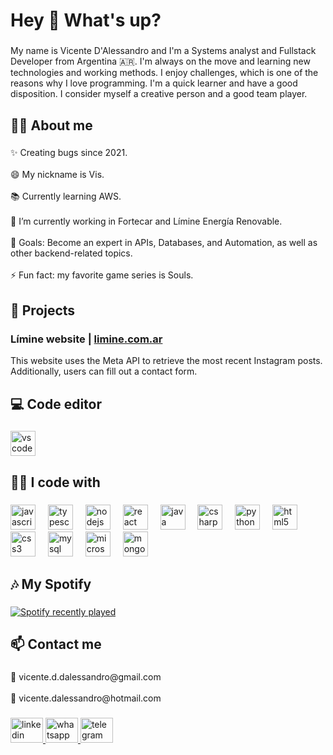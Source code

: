 <h1 align="left">Hey 👋 What's up?</h1>

###

<p align="left">My name is Vicente D'Alessandro and I'm a Systems analyst and Fullstack Developer from Argentina 🇦🇷. I'm always on the move and learning new technologies and working methods. I enjoy challenges, which is one of the reasons why I love programming. I'm a quick learner and have a good disposition. I consider myself a creative person and a good team player.</p>

###

<h2 align="left">🙋‍♂️ About me</h2>

###

<p align="left">✨ Creating bugs since 2021.<br><br>😄 My nickname is Vis.<br><br>📚 Currently learning AWS.<br><br>🔭 I’m currently working in Fortecar and Límine Energía Renovable.<br><br>🎯 Goals: Become an expert in APIs, Databases, and Automation, as well as other backend-related topics.<br><br>⚡ Fun fact: my favorite game series is Souls.</p>

###

<h2 align="left">📁​ Projects</h2>

###

<div align="left">
  <div>
    <h3>Límine website | 
      <a href="https://limine.com.ar/" target="_blank" rel="noreferrer">
        limine.com.ar
      </a>
    </h3>
    <p>This website uses the Meta API to retrieve the most recent Instagram posts. Additionally, users can fill out a contact form.</p>
  </div>
  
</div>

###

<h2 align="left">💻 Code editor</h2>

###

<div align="left">
  <img src="https://cdn.jsdelivr.net/gh/devicons/devicon/icons/vscode/vscode-original.svg" height="40" alt="vscode logo"  />
</div>

###

<h2 align="left">👨‍💻 I code with</h2>

###

<div align="left">
  <img src="https://cdn.jsdelivr.net/gh/devicons/devicon/icons/javascript/javascript-original.svg" height="40" alt="javascript logo"  />
  <img width="12" />
  <img src="https://cdn.jsdelivr.net/gh/devicons/devicon/icons/typescript/typescript-original.svg" height="40" alt="typescript logo"  />
  <img width="12" />
  <img src="https://cdn.simpleicons.org/nodedotjs/339933" height="40" alt="nodejs logo"  />
  <img width="12" />
  <img src="https://cdn.jsdelivr.net/gh/devicons/devicon/icons/react/react-original.svg" height="40" alt="react logo"  />
  <img width="12" />
  <img src="https://cdn.jsdelivr.net/gh/devicons/devicon/icons/java/java-original.svg" height="40" alt="java logo"  />
  <img width="12" />
  <img src="https://cdn.jsdelivr.net/gh/devicons/devicon/icons/csharp/csharp-original.svg" height="40" alt="csharp logo"  />
  <img width="12" />
  <img src="https://cdn.jsdelivr.net/gh/devicons/devicon/icons/python/python-original.svg" height="40" alt="python logo"  />
  <img width="12" />
  <img src="https://cdn.jsdelivr.net/gh/devicons/devicon/icons/html5/html5-original.svg" height="40" alt="html5 logo"  />
  <img width="12" />
  <img src="https://cdn.jsdelivr.net/gh/devicons/devicon/icons/css3/css3-original.svg" height="40" alt="css3 logo"  />
  <img width="12" />
  <img src="https://cdn.jsdelivr.net/gh/devicons/devicon/icons/mysql/mysql-original.svg" height="40" alt="mysql logo"  />
  <img width="12" />
  <img src="https://cdn.jsdelivr.net/gh/devicons/devicon/icons/microsoftsqlserver/microsoftsqlserver-plain.svg" height="40" alt="microsoftsqlserver logo"  />
  <img width="12" />
  <img src="https://skillicons.dev/icons?i=mongodb" height="40" alt="mongodb logo"  />
</div>

###

<h2 align="left">🎶 My Spotify</h2>

###

<div align="left">
  <a href="https://open.spotify.com/user/d4maz39lule471mqow3nk9yu8">
    <img src="https://spotify-recently-played-readme.vercel.app/api?user=d4maz39lule471mqow3nk9yu8&count=5" alt="Spotify recently played"  />
  </a>
</div>

###

<h2 align="left">📫 Contact me</h2>

###

<p align="left">📧 vicente.d.dalessandro@gmail.com<br><br>📧 vicente.dalessandro@hotmail.com</p>

###

<div align="left">
  <a href="https://www.linkedin.com/in/vicentedalessandro/" target="_blank" rel="noreferrer">
    <img src="https://raw.githubusercontent.com/maurodesouza/profile-readme-generator/master/src/assets/icons/social/linkedin/default.svg" width="52" height="40" alt="linkedin logo"  />
  </a>
  <a href="https://wa.me/+5492314578360" target="_blank" rel="noreferrer">
    <img src="https://raw.githubusercontent.com/maurodesouza/profile-readme-generator/master/src/assets/icons/social/whatsapp/default.svg" width="52" height="40" alt="whatsapp logo"  />
  </a>
  <a href="http://t.me/+5492314578360" target="_blank" rel="noreferrer">
    <img src="https://raw.githubusercontent.com/maurodesouza/profile-readme-generator/master/src/assets/icons/social/telegram/default.svg" width="52" height="40" alt="telegram logo"  />
  </a>
</div>

###
